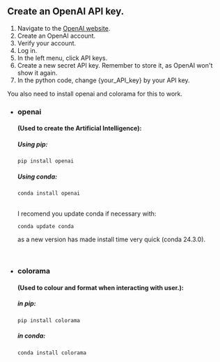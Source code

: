 ## Create an OpenAI API key.
1. Navigate to the [OpenAI website](https://platform.openai.com/).
2. Create an OpenAI account.
3. Verify your account.
4. Log in.
5. In the left menu, click API keys.
6. Create a new secret API key. Remember to store it, as OpenAI won't show it again.
7. In the python code, change {your_API_key} by your API key. 

You also need to install openai and colorama for this to work.

- ### openai
    #### (Used to create the Artificial Intelligence):
    ##### Using pip:
    ```
    pip install openai
    ```
    
    ##### Using conda:
    
    ``````
    conda install openai
    ``````
    <br>
    I recomend you update conda if necessary with:
    
    ``````
    conda update conda
    ``````
    as a new version has made install time very quick (conda 24.3.0).
    
    <br>
- ### colorama
    #### (Used to colour and format when interacting with user.):
    ##### in pip:
    ```
    pip install colorama
    ```
    ##### in conda:
    
    ```
    conda install colorama
    ```
